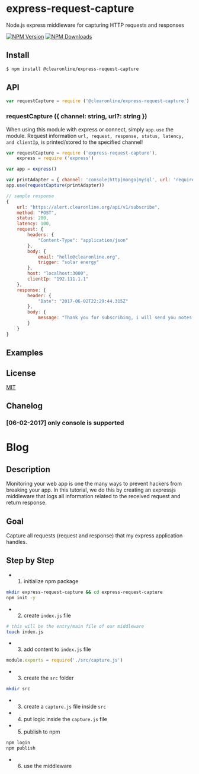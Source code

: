# express-request-capture
Node.js express middleware for capturing HTTP requests and responses

[![NPM Version][npm-image]][npm-url]
[![NPM Downloads][downloads-image]][downloads-url]

## Install

```bash
$ npm install @clearonline/express-request-capture
```

## API

```js
var requestCapture = require ('@clearonline/express-request-capture')
```

### requestCapture ({ channel: string, url?: string })

When using this module with express or connect, simply `app.use` the module.
Request information `url, request, response, status, latency, and clientIp`, is printed/stored to the specified channel!
```js
var requestCapture = require ('express-request-capture'),
    express = require ('express')

var app = express()

var printAdapter = { channel: 'console|http|mongo|mysql', url: 'required if channel is either http or database' };
app.use(requestCapture(printAdapter))
```

```js
// sample response
{
    url: "https://alert.clearonline.org/api/v1/subscribe",
    method: "POST",
    status: 200,
    latency: 100,
    request: {
        headers: {
            "Content-Type": "application/json"
        },
        body: {
            email: "hello@clearonline.org",
            trigger: "solar energy"
        },
        host: "localhost:3000",
        clientIp: "192.111.1.1"
    },
    response: {
        header: {
            "Date": "2017-06-02T22:29:44.315Z"
        },
        body: {
            message: "Thank you for subscribing, i will send you notes every monday!"
        }
    }
}
```

## Examples

## License

[MIT](LICENSE)

[npm-image]: https://img.shields.io/npm/v/express-request-capture.svg?style=flat
[npm-url]: https://npmjs.org/package/express-request-capture
[downloads-image]: https://img.shields.io/npm/dm/express-request-capture.svg?style=flat
[downloads-url]: https://npmjs.org/package/express-request-capture

## Chanelog

### [06-02-2017] only console is supported

# Blog

## Description

Monitoring your web app is one the many ways to prevent hackers from breaking your app. In this tutorial, we do this by creating an expressjs middleware that logs all information related to the received request and return response.

## Goal

Capture all requests (request and response) that my express application handles.

## Step by Step

* 1. initialize npm package

```sh
mkdir express-request-capture && cd express-request-capture
npm init -y
```

* 2. create `index.js` file

```sh
# this will be the entry/main file of our middleware
touch index.js
```

* 3. add content to `index.js` file

```js
module.exports = require('./src/capture.js')
```

* 3. create the `src` folder

```sh
mkdir src
```

* 3. create a `capture.js` file inside `src`

* 4. put logic inside the `capture.js` file

* 5. publish to npm

```sh
npm login
npm publish
```

* 6. use the middleware

```sh

```


